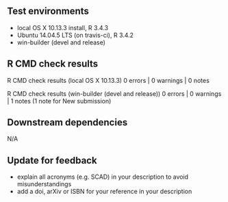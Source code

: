 ## Test environments
* local OS X 10.13.3 install, R 3.4.3
* Ubuntu 14.04.5 LTS (on travis-ci), R 3.4.2
* win-builder (devel and release)

## R CMD check results
R CMD check results (local OS X 10.13.3)
0 errors | 0 warnings | 0 notes

R CMD check results (win-builder (devel and release))
0 errors | 0 warnings | 1 notes
(1 note for New submission)

## Downstream dependencies
N/A

## Update for feedback
* explain all acronyms (e.g. SCAD) in your description to avoid misunderstandings
* add a doi, arXiv or ISBN for your reference in your description

